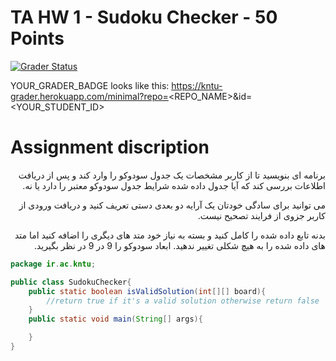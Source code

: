 # TA HW 1 - Sudoku Checker - 50 Points

[![Grader Status](YOUR_GRADER_BADGE)](YOUR_GRADER_BADGE)

YOUR_GRADER_BADGE looks like this: https://kntu-grader.herokuapp.com/minimal?repo=<REPO_NAME>&id=<YOUR_STUDENT_ID>




# Assignment discription

<div dir="rtl" align="right">
برنامه ای بنویسید تا از کاربر مشخصات یک جدول سودوکو را وارد کند و پس از دریافت اطلاعات بررسی کند که آیا جدول داده شده شرایط جدول سودوکو معتبر را دارد یا نه.

می توانید برای سادگی خودتان یک آرایه دو بعدی دستی تعریف کنید و دریافت ورودی از کاربر جزوی از فرایند تصحیح نیست.

بدنه تابع داده شده را کامل کنید و بسته به نیاز خود متد های دیگری را اضافه کنید اما متد های داده شده را به هیچ شکلی تغییر ندهید. ابعاد سودوکو را 9 در 9 در نظر بگیرید.

</div>



```java
package ir.ac.kntu;

public class SudokuChecker{
    public static boolean isValidSolution(int[][] board){
        //return true if it's a valid solution otherwise return false
    }
    public static void main(String[] args){

    }
}
```
